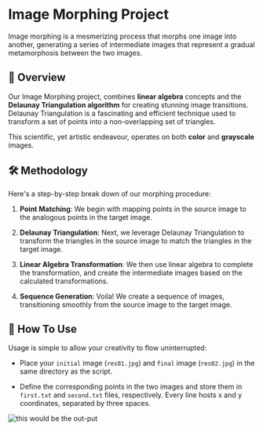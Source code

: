 # Image Morphing Project


Image morphing is a mesmerizing process that morphs one image into another, generating a series of intermediate images that represent a gradual metamorphosis between the two images.

## 🚀 Overview 

Our Image Morphing project, combines **linear algebra** concepts and the **Delaunay Triangulation algorithm** for creating stunning image transitions. Delaunay Triangulation is a fascinating and efficient technique used to transform a set of points into a non-overlapping set of triangles. 

This scientific, yet artistic endeavour, operates on both **color** and **grayscale** images.

## 🛠️ Methodology 

Here's a step-by-step break down of our morphing procedure:

1. **Point Matching**: We begin with mapping points in the source image to the analogous points in the target image.

2. **Delaunay Triangulation**: Next, we leverage Delaunay Triangulation to transform the triangles in the source image to match the triangles in the target image. 

3. **Linear Algebra Transformation**: We then use linear algebra to complete the transformation, and create the intermediate images based on the calculated transformations.

4. **Sequence Generation**: Voila! We create a sequence of images, transitioning smoothly from the source image to the target image.

## 🎯 How To Use 

Usage is simple to allow your creativity to flow uninterrupted:

- Place your `initial` image (`res01.jpg`) and `final` image (`res02.jpg`) in the same directory as the script.

- Define the corresponding points in the two images and store them in `first.txt` and `second.txt` files, respectively. Every line hosts x and y coordinates, separated by three spaces.

![this would be the out-put](Studio_Project_V1.gif)